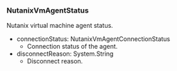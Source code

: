 ### NutanixVmAgentStatus
Nutanix virtual machine agent status.

- connectionStatus: NutanixVmAgentConnectionStatus
  - Connection status of the agent.
- disconnectReason: System.String
  - Disconnect reason.
